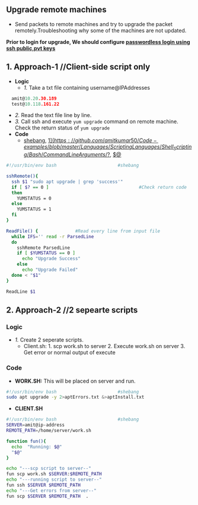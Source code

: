 ## Upgrade remote machines 
- Send packets to remote machines and try to upgrade the packet remotely.Troubleshooting why some of the machines are not updated.


**Prior to login for upgrade, We should configure [passwordless login using ssh public,pvt keys](https://github.com/amitkumar50/Code-examples/blob/master/System_Administration/RemoteLogin/PasswordLess_Login.md)**

## 1. Approach-1  //Client-side script only
- **Logic**
  - *1.* Take a txt file containing username@IPAddresses
```c
  amit@10.20.30.189
  test@10.118.161.22
```
  - *2.* Read the text file line by line.
  - *3.* Call ssh and execute `yum upgrade` command on remote machine. Check the return status of `yum upgrade`
- **Code**
  - [shebang](https://github.com/amitkumar50/Code-examples/blob/master/Languages/ScriptingLanguages/Shell_Scripting/Bash/README.md), [$1](https://github.com/amitkumar50/Code-examples/blob/master/Languages/ScriptingLanguages/Shell_Scripting/Bash/CommandLineArguments/%24.md), [$?](https://github.com/amitkumar50/Code-examples/blob/master/Languages/ScriptingLanguages/Shell_Scripting/Bash/Exit_Status.md), [$@](https://github.com/amitkumar50/Code-examples/blob/master/Languages/ScriptingLanguages/Shell_Scripting/Bash/CommandLineArguments/%24%40.md)
```bash
#!/usr/bin/env bash                       #shebang

sshRemote(){
  ssh $1 "sudo apt upgrade | grep 'success'"
  if [ $? == 0 ]                                  #Check return code
  then
    YUMSTATUS = 0
  else
    YUMSTATUS = 1
  fi
}

ReadFile() {              #Read every line from input file
  while IFS='' read -r ParsedLine
  do
    sshRemote ParsedLine
    if [ $YUMSTATUS == 0 ]
      echo "Upgrade Success"
    else
      echo "Upgrade Failed"
  done < "$1"
}

ReadLine $1
```

## 2. Approach-2    //2 sepearte scripts
### **Logic**
  - *1.* Create 2 seperate scripts. 
    - Client.sh: 1. scp work.sh to server   2. Execute work.sh on server    3. Get error or normal output of execute
### Code
  - **WORK.SH:** This will be placed on server and run.
```bash
#!/usr/bin/env bash                       #shebang
sudo apt upgrade -y 2>aptErrors.txt &>aptInstall.txt
```
  - **CLIENT.SH**
```bash
#!/usr/bin/env bash                       #shebang
SERVER=amit@ip-address
REMOTE_PATH=/home/server/work.sh

function fun(){
  echo  "Running: $@"
  "$@"
}

echo "---scp script to server--"
fun scp work.sh $SERVER:$REMOTE_PATH
echo "---running script to server--"
fun ssh $SERVER $REMOTE_PATH
echo "---Get errors from server--"
fun scp $SERVER $REMOTE_PATH  .

```
